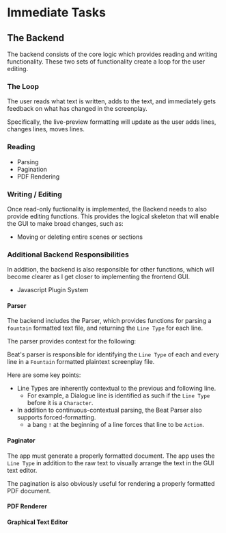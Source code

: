 # Immediate Tasks

## The Backend

The backend consists of the core logic which provides reading and writing functionality. These two sets of functionality create a loop for the user editing.

### The Loop

The user reads what text is written, adds to the text, and immediately gets feedback on what has changed in the screenplay. 

Specifically, the live-preview formatting will update as the user adds lines, changes lines, moves lines.

### Reading

* Parsing
* Pagination
* PDF Rendering

### Writing / Editing

Once read-only fuctionality is implemented, the Backend needs to also provide editing functions. This provides the logical skeleton that will enable the GUI to make broad changes, such as:

* Moving or deleting entire scenes or sections


### Additional Backend Responsibilities
In addition, the backend is also responsible for other functions, which will become clearer as I get closer to implementing the frontend GUI.

* Javascript Plugin System

#### Parser
The backend includes the Parser, which provides functions for parsing a `fountain` formatted text file, and returning the `Line Type` for each line.

The parser provides context for the following:

Beat's parser is responsible for identifying the `Line Type` of each and every line in a `Fountain` formatted plaintext screenplay file.

Here are some key points:

* Line Types are inherently contextual to the previous and following line.
    * For example, a Dialogue line is identified as such if the `Line Type` before it is a `Character`.
* In addition to continuous-contextual parsing, the Beat Parser also supports forced-formatting.
    * a bang `!` at the beginning of a line forces that line to be `Action`.

#### Paginator

The app must generate a properly formatted document. The app uses the `Line Type` in addition to the raw text to visually arrange the text in the GUI text editor.

The pagination is also obviously useful for rendering a properly formatted PDF document.

#### PDF Renderer

#### Graphical Text Editor